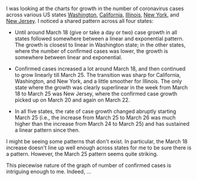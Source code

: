 I was looking at the charts for growth in the number of coronavirus
cases across various US states
[Washington](https://en.wikipedia.org/wiki/2020_coronavirus_pandemic_in_Washington_(state)),
[California](https://en.wikipedia.org/wiki/2020_coronavirus_pandemic_in_California),
[Illinois](https://en.wikipedia.org/wiki/2020_coronavirus_pandemic_in_Illinois),
[New
York](https://en.wikipedia.org/wiki/2020_coronavirus_pandemic_in_New_York_(state)),
and [New
Jersey](https://en.wikipedia.org/wiki/2020_coronavirus_pandemic_in_New_Jersey). I
noticed a shared pattern across all four states:

* Until around March 18 (give or take a day or two) case growth in all
  states followed somewhere between a linear and exponential
  pattern. The growth is closest to linear in Washington state; in the
  other states, where the number of confirmed cases was lower, the
  growth is somewhere between linear and exponential.
  
* Confirmed cases increased a lot around March 18, and then continued
  to grow linearly till March 25. The transition was sharp for
  California, Washington, and New York, and a little smoother for
  Illinois. The only state where the growth was clearly superlinear in
  the week from March 18 to March 25 was New Jersey, where the
  confirmed case growth picked up on March 20 and again on March 22.

* In all five states, the rate of case growth changed abruptly
  starting March 25 (i.e., the increase from March 25 to March 26 was
  much higher than the increase from March 24 to March 25) and has
  sustained a linear pattern since then.

I might be seeing some patterns that don't exist. In particular, the
March 18 increase doesn't line up well enough across states for me to
be sure there is a pattern. However, the March 25 pattern seems quite
striking.

This piecewise nature of the graph of number of confirmed cases is
intriguing enough to me. Indeed, ...


